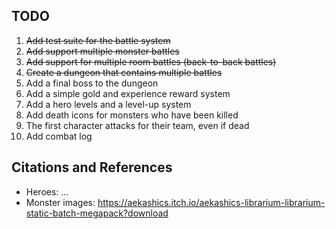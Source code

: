 
## TODO
1. ~~Add test suite for the battle system~~
1. ~~Add support multiple monster battles~~
1. ~~Add support for multiple room battles (back-to-back battles)~~
1. ~~Create a dungeon that contains multiple battles~~
1. Add a final boss to the dungeon
1. Add a simple gold and experience reward system
1. Add a hero levels and a level-up system
1. Add death icons for monsters who have been killed
1. The first character attacks for their team, even if dead
1. Add combat log 

## Citations and References
- Heroes: ...
- Monster images: https://aekashics.itch.io/aekashics-librarium-librarium-static-batch-megapack?download
